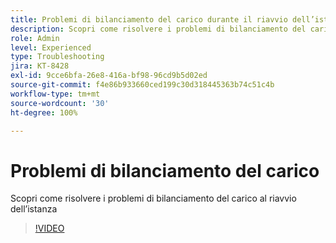 ```yaml
---
title: Problemi di bilanciamento del carico durante il riavvio dell’istanza
description: Scopri come risolvere i problemi di bilanciamento del carico che si verificano durante il riavvio dell’istanza
role: Admin
level: Experienced
type: Troubleshooting
jira: KT-8428
exl-id: 9cce6bfa-26e8-416a-bf98-96cd9b5d02ed
source-git-commit: f4e86b933660ced199c30d318445363b74c51c4b
workflow-type: tm+mt
source-wordcount: '30'
ht-degree: 100%

---
```


# Problemi di bilanciamento del carico

Scopri come risolvere i problemi di bilanciamento del carico al riavvio dell’istanza
>[!VIDEO](https://video.tv.adobe.com/v/335984?quality=12&learn=on)
